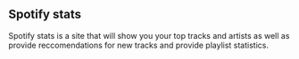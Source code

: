 ## Spotify stats

Spotify stats is a site that will show you your top tracks and artists as well as provide reccomendations for new tracks and provide playlist statistics.
